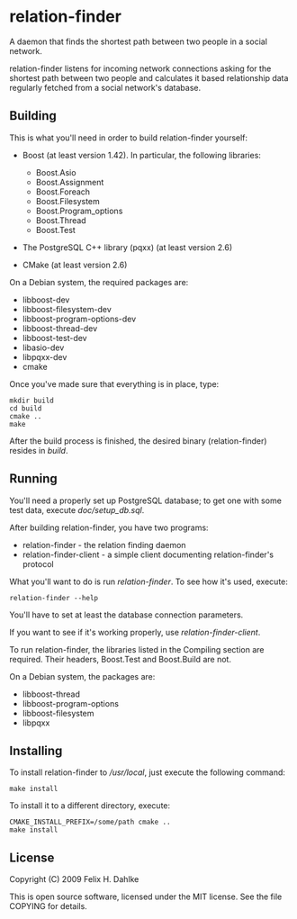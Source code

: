 relation-finder
===============

A daemon that finds the shortest path between two people in a social
network.

relation-finder listens for incoming network connections asking for
the shortest path between two people and calculates it based
relationship data regularly fetched from a social network's database.

Building
--------

This is what you'll need in order to build relation-finder yourself:

* Boost (at least version 1.42). In particular, the following
  libraries:
  * Boost.Asio
  * Boost.Assignment
  * Boost.Foreach
  * Boost.Filesystem
  * Boost.Program_options
  * Boost.Thread
  * Boost.Test

* The PostgreSQL C++ library (pqxx) (at least version 2.6)

* CMake (at least version 2.6)

On a Debian system, the required packages are:

* libboost-dev
* libboost-filesystem-dev
* libboost-program-options-dev
* libboost-thread-dev
* libboost-test-dev
* libasio-dev
* libpqxx-dev
* cmake

Once you've made sure that everything is in place, type:

    mkdir build
    cd build
    cmake ..
    make

After the build process is finished, the desired binary
(relation-finder) resides in *build*.

Running
-------

You'll need a properly set up PostgreSQL database; to get one with
some test data, execute *doc/setup_db.sql*.

After building relation-finder, you have two programs:

* relation-finder - the relation finding daemon
* relation-finder-client - a simple client documenting
  relation-finder's protocol

What you'll want to do is run *relation-finder*. To see how it's used,
execute:

    relation-finder --help

You'll have to set at least the database connection parameters.

If you want to see if it's working properly, use
*relation-finder-client*.

To run relation-finder, the libraries listed in the Compiling section
are required. Their headers, Boost.Test and Boost.Build are not.

On a Debian system, the packages are:

* libboost-thread
* libboost-program-options
* libboost-filesystem
* libpqxx

Installing
----------

To install relation-finder to */usr/local*, just execute the following command:

    make install

To install it to a different directory, execute:

    CMAKE_INSTALL_PREFIX=/some/path cmake ..
    make install

License
-------

Copyright (C) 2009 Felix H. Dahlke

This is open source software, licensed under the MIT license. See the
file COPYING for details.
